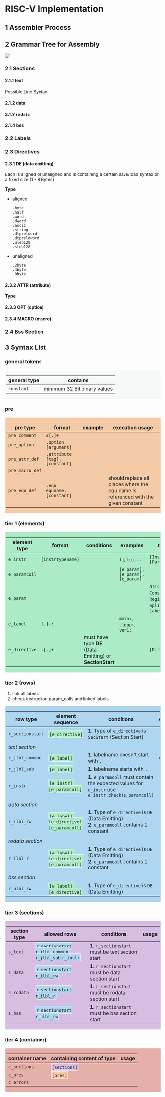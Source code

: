 # RISC-V Implementation #

## 1 Assembler Process ##

## 2 Grammar Tree for Assembly ##

<p>
    <img src="RiscV - Grammar.drawio.svg"/>
</p>

### 2.1 Sections ###

#### 2.1.1 text ####

Possible Line Syntax

#### 2.1.2 data ####

#### 2.1.3 rodata ####

#### 2.1.4 bss ####

### 2.2 Labels ###

### 2.3 Directives ###

#### 2.3.1 DE (data emitting) ####

Each is aligned or unaligned and is containing a certain save/load syntax or a fixed size (1 - 8 Bytes)

**Type**

- aligned

  ```
  .byte
  .half
  .word
  .dword
  .asciz
  .string
  .dtprelword
  .dtpreldword
  .uleb128
  .sleb128 
  ```

- unaligned

  ```
  .2byte
  .4byte
  .8byte
  ```

#### 2.3.2 ATTR (attribute) ####

**Type**

#### 2.3.3 OPT (option) ####

#### 2.3.4 MACRO (macro) ####

### 2.4 Bss Section ###

## 3 Syntax List ##

<style>
.general {
  background: #F7F9F9;
  border-radius: 0.2rem;
  padding: 0.1rem;
  border: 1px solid white;
}
.pre {
  background: #F5CBA7;
border-radius: 0.2rem;
  padding: 0.1rem;
  border: 1px solid white;
}
.e {
  background: #ABEBC6;
  border-radius: 0.2rem;
  padding: 0.1rem;
  border: 1px solid white;
}
.r {
  background: #AED6F1;
  border-radius: 0.2rem;
  padding: 0.1rem;
  border: 1px solid white;
}
.s {
  background: #D7BDE2;
border-radius: 0.2rem;
  padding: 0.1rem;
  border: 1px solid white;
}
.c {
  background: #E6B0AA;
border-radius: 0.2rem;
  padding: 0.1rem;
  border: 1px solid white;
}

</style>

### general tokens ###

<div class="general">

| general type | contains                     | 
|--------------|------------------------------|
| `constant`   | minimum 32 Bit binary values |

</div>

### pre ###

<div class="pre">

| pre type        | format                         | example | execution usage                                                                    |
|-----------------|--------------------------------|---------|------------------------------------------------------------------------------------|
| `pre_comment`   | `#[.]+`                        |         |                                                                                    |
| `pre_option`    | `.option [argument]`           |         |                                                                                    |
| `pre_attr_def`  | `.attribute [tag], [constant]` |         |                                                                                    |
| `pre_macro_def` |                                |         |                                                                                    |
| `pre_equ_def`   | `.equ equname, [constant]`     |         | should replace all places where the equ name is referenced with the given constant |   

</div>

### tier 1 (elements) ###

<div class="e">

| element type  | format            | conditions                                                | examples                          | types                                                        | val and fun                       | usage |
|---------------|-------------------|-----------------------------------------------------------|-----------------------------------|--------------------------------------------------------------|-----------------------------------|-------|
| `e_instr`     | `[instrtypename]` |                                                           | `li`, `lui`, ...                  | `[InstrTypes]`     `[ParamTypes]`                            | `ParamType`, `check(e_paramcoll)` |       |
| `e_paramcoll` |                   |                                                           | `[e_param], [e_param], [e_param]` |                                                              | `getValues()`, `getLabels()`      |       |
| `e_param`     |                   |                                                           |                                   | `Offset`, `Constant`, `Register`, `SplitSymbol`, `LabelLink` |                                   |       |
| `e_label`     | `[.]+: `          |                                                           | `main:`, `.loop:`, `var1:`        |                                                              |                                   |       |
| `e_directive` | `.[.]+`           | must have type **DE** (Data Emitting) or **SectionStart** |                                   | `[DirTypes]`                                                 |                                   |       |

</div>

### tier 2 (rows) ###

1. link all labels
2. check instruction param_colls and linked labels

<div class="r">

| row type         | element sequence                                               | conditions                                                                                           | example  | usage |
|------------------|----------------------------------------------------------------|------------------------------------------------------------------------------------------------------|----------|-------|
| `r_sectionstart` | <span class="e">`[e_directive]`</span>                         | **1.** Type of `e_directive` is `SecStart` (Section Start)                                           |          |       |
|                  |                                                                |                                                                                                      |          |       |
| *text section*   |                                                                |                                                                                                      |          |       |
| `r_jlbl_common`  | <span class="e">`[e_label]` </span>                            | **1.** labelname doesn't start with `.`                                                              | `main:`  |       |
| `r_jlbl_sub`     | <span class="e">`[e_label]` </span>                            | **1.** labelname starts with `.`                                                                     | `.loop:` |       |
| `r_instr`        | <span class="e">`[e_instr] [e_paramcoll]`</span>               | **1.** `e_paramcoll` must contain the expected values for `e_instr` use `e_instr.check(e_paramcoll)` |          |       |
|                  |                                                                |                                                                                                      |          |       |
| *data section*   |                                                                |                                                                                                      |          |       |
| `r_ilbl_rw`      | <span class="e">`[e_label] [e_directive] [e_paramcoll]`</span> | **1.** Type of `e_directive` is `DE` (Data Emitting)<br>**2.** `e_paramcoll` contains 1 constant     |          |       |
|                  |                                                                |                                                                                                      |          |       |
| *rodata section* |                                                                |                                                                                                      |          |       |
| `r_ilbl_r`       | <span class="e">`[e_label] [e_directive] [e_paramcoll]`</span> | **1.** Type of `e_directive` is `DE` (Data Emitting)<br>**2.** `e_paramcoll` contains 1 constant     |          |       |
|                  |                                                                |                                                                                                      |          |       |
| *bss section*    |                                                                |                                                                                                      |          |       |
| `r_ulbl_rw`      | <span class="e">`[e_label] [e_directive]`</span>               | **1.** Type of `e_directive` is `DE` (Data Emitting)                                                 |          |       |

</div>

### tier 3 (sections) ###

<div class="s">

| section type | allowed rows                                                            | conditions                                           | usage |
|--------------|-------------------------------------------------------------------------|------------------------------------------------------|-------|
| `s_text`     | <span class="r">`r_sectionstart` `r_jlbl_common` `r_jlbl_sub` `r_instr` | **1.** `r_sectionstart` must be text section start   |
| `s_data`     | <span class="r">`r_sectionstart` `r_ilbl_rw`                            | **1.** `r_sectionstart` must be data section start   |
| `s_rodata`   | <span class="r">`r_sectionstart` `r_ilbl_r`                             | **1.** `r_sectionstart` must be rodata section start |
| `s_bss`      | <span class="r">`r_sectionstart` `r_ulbl_rw`                            | **1.** `r_sectionstart` must be bss section start    |

</div>

### tier 4 (container) ###

<div class="c">

| container name | containing content of type   | usage |
|----------------|------------------------------|-------|
| `c_sections`   | <span class="s">`[sections]` |       |
| `c_pres`       | <span class="pre">`[pres]`   |       |
| `c_errors`     |                              |       |

</div>